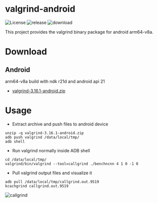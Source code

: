 # valgrind-android

![License](https://img.shields.io/github/license/nihui/valgrind-android)
![release](https://github.com/nihui/valgrind-android/workflows/release/badge.svg)
![download](https://img.shields.io/github/downloads/nihui/valgrind-android/total.svg)

This project provides the valgrind binary package for android arm64-v8a.


# Download

## Android

arm64-v8a build with ndk r21d and android api 21

* [valgrind-3.16.1-android.zip](https://github.com/nihui/valgrind-android/releases/download/v1/valgrind-3.16.1-android.zip)


# Usage

* Extract archive and push files to android device
```
unzip -q valgrind-3.16.1-android.zip
adb push valgrind /data/local/tmp/
adb shell
```

* Run valgrind normally inside ADB shell
```
cd /data/local/tmp/
valgrind/bin/valgrind --tool=callgrind ./benchncnn 4 1 0 -1 0
```

* Pull valgrind output files and visualize it
```
adb pull /data/local/tmp/callgrind.out.9519
kcachgrind callgrind.out.9519
```

![callgrind](https://raw.githubusercontent.com/nihui/valgrind-android/master/vg-callgrind.png)

